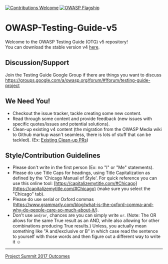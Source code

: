 [![Contributions Welcome](https://img.shields.io/badge/contributions-welcome-brightgreen.svg?style=flat)](https://github.com/OWASP/OWASP-Testing-Guide-v5/issues)
[![OWASP Flagship](https://img.shields.io/badge/owasp-flagship-brightgreen.svg)](https://www.owasp.org/index.php/OWASP_Project_Inventory#tab=Flagship_Projects)

# OWASP-Testing-Guide-v5

Welcome to the OWASP Testing Guide (OTG) v5 repository!<br>
You can download the stable version v4 [here](http://www.owasp.org/index.php/OWASP_Testing_Project).

## Discussion/Support

Join the Testing Guide Google Group if there are things you want to discuss https://groups.google.com/a/owasp.org/forum/#!forum/testing-guide-project

## We Need You!
* Checkout the issue tracker, tackle creating some new content.
* Read through some content and provide feedback (new issues with specific quotes/issues and potential solutions).
* Clean-up existing v4 content (the migration from the OWASP Media wiki to Github markup wasn't seamless, there is lots of stuff that can be tackled). (Ex: [Existing Clean-up PRs](https://github.com/OWASP/OWASP-Testing-Guide-v5/pulls?utf8=%E2%9C%93&q=is%3Apr+v5%2310))

## Style/Contribution Guidelines

* Please don't write in the first person (Ex: no "I" or "Me" statements).
* Please do use Title Caps for headings, using Title Capitalization as defined by the 'Chicago Manual of Style'. For quick reference you can use this online tool: [https://capitalizemytitle.com/#Chicago](https://capitalizemytitle.com/#Chicago) (make sure you select the "Chicago" tab).
* Please do use serial or Oxford commas (https://www.grammarly.com/blog/what-is-the-oxford-comma-and-why-do-people-care-so-much-about-it/).
* Don't use `and/or`, chances are you can simply write `or`. (Note: The OR allows for the same True result as an AND, while also allowing for other combinations producing True results.) Unless, you actually mean something like "A and/exclusive or B" in which case read the sentence to yourself with those words and then figure out a different way to write it &#9786;

-----

[Project Summit 2017 Outcomes](https://github.com/OWASP/OWASP-Testing-Guide-v5/blob/master/OWASP%20Summit%20Outcome.md)